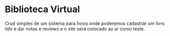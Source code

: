 # Biblioteca Virtual
Crud simples de um sistema para livros onde poderemos cadastrar um livro lido e dar notas e reviews e o site será colocado ao ar como teste.
